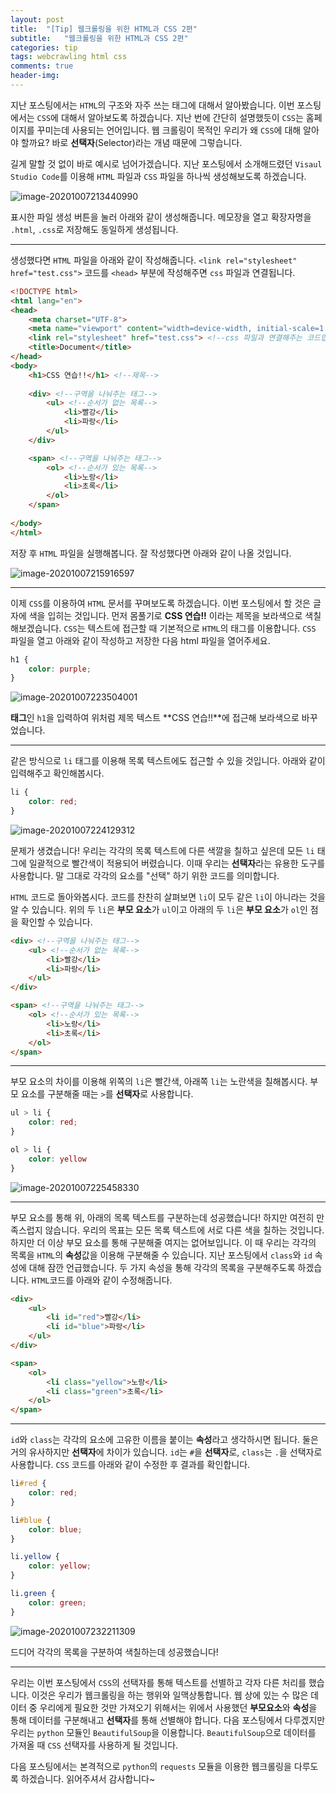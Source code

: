 ```yaml
---
layout: post
title:  "[Tip] 웹크롤링을 위한 HTML과 CSS 2편"
subtitle:   "웹크롤링을 위한 HTML과 CSS 2편"
categories: tip
tags: webcrawling html css
comments: true
header-img:
---
```












지난 포스팅에서는 `HTML`의 구조와 자주 쓰는 태그에 대해서 알아봤습니다. 이번 포스팅에서는 `CSS`에 대해서 알아보도록 하겠습니다. 지난 번에 간단히 설명했듯이 `CSS`는 홈페이지를 꾸미는데 사용되는 언어입니다. 웹 크롤링이 목적인 우리가 왜 `CSS`에 대해 알아야 할까요? 바로 **선택자**(Selector)라는 개념 때문에 그렇습니다.

길게 말할 것 없이 바로 예시로 넘어가겠습니다. 지난 포스팅에서 소개해드렸던 `Visaul Studio Code`를 이용해 `HTML` 파일과 `CSS` 파일을 하나씩 생성해보도록 하겠습니다.



![image-20201007213440990](https://user-images.githubusercontent.com/47618340/95346529-eca2c780-08f6-11eb-947f-e3792c2510b7.png)

표시한 파일 생성 버튼을 눌러 아래와 같이 생성해줍니다. 메모장을 열고 확장자명을 `.html`, `.css`로 저장해도 동일하게 생성됩니다.

---

생성했다면 `HTML` 파일을 아래와 같이 작성해줍니다. `<link rel="stylesheet" href="test.css">` 코드를 `<head>` 부분에 작성해주면 `css` 파일과 연결됩니다. 

```html
<!DOCTYPE html>
<html lang="en">
<head>
    <meta charset="UTF-8">
    <meta name="viewport" content="width=device-width, initial-scale=1.0">
    <link rel="stylesheet" href="test.css"> <!--css 파일과 연결해주는 코드입니다.-->
    <title>Document</title>
</head>
<body>
	<h1>CSS 연습!!</h1> <!--제목-->
    
    <div> <!--구역을 나눠주는 태그-->
        <ul> <!--순서가 없는 목록-->
            <li>빨강</li>
            <li>파랑</li>
        </ul>
    </div>

    <span> <!--구역을 나눠주는 태그-->
        <ol> <!--순서가 있는 목록-->
            <li>노랑</li>
            <li>초록</li>
        </ol>
    </span>
    
</body>
</html>
```

저장 후 `HTML` 파일을 실행해봅니다. 잘 작성했다면 아래와 같이 나올 것입니다.

![image-20201007215916597](https://user-images.githubusercontent.com/47618340/95346559-f5939900-08f6-11eb-9c7b-1408ab6fb54b.png)

---

이제 `CSS`를 이용하여 `HTML` 문서를 꾸며보도록 하겠습니다. 이번 포스팅에서 할 것은 글자에 색을 입히는 것입니다. 먼저 몸풀기로 **CSS 연습!!** 이라는 제목을 보라색으로 색칠해보겠습니다. `CSS`는 텍스트에 접근할 때 기본적으로 `HTML`의 태그를 이용합니다. `CSS` 파일을 열고 아래와 같이 작성하고 저장한 다음 html 파일을 열어주세요.

```css
h1 {
    color: purple;
}
```

![image-20201007223504001](https://user-images.githubusercontent.com/47618340/95346574-fa584d00-08f6-11eb-8f3d-869fe70e21d2.png)

**태그**인 `h1`을 입력하여 위처럼 제목 텍스트 **CSS 연습!!**에 접근해 보라색으로 바꾸었습니다. 

---

같은 방식으로 `li` 태그를 이용해 목록 텍스트에도 접근할 수 있을 것입니다. 아래와 같이 입력해주고 확인해봅시다.

```css
li {
    color: red;
}
```

![image-20201007224129312](https://user-images.githubusercontent.com/47618340/95346625-06dca580-08f7-11eb-982b-f780016d815f.png)

문제가 생겼습니다! 우리는 각각의 목록 텍스트에 다른 색깔을 칠하고 싶은데 모든 `li` 태그에 일괄적으로 빨간색이 적용되어 버렸습니다. 이때 우리는 **선택자**라는 유용한 도구를 사용합니다. 말 그대로 각각의 요소를 "선택" 하기 위한 코드를 의미합니다.

`HTML` 코드로 돌아와봅시다. 코드를 찬찬히 살펴보면 `li`이 모두 같은 `li`이 아니라는 것을 알 수 있습니다. 위의 두 `li`은 **부모 요소**가 `ul`이고 아래의 두 `li`은 **부모 요소**가 `ol`인 점을 확인할 수 있습니다.

```html
<div> <!--구역을 나눠주는 태그-->
    <ul> <!--순서가 없는 목록-->
        <li>빨강</li>
        <li>파랑</li>
    </ul>
</div>

<span> <!--구역을 나눠주는 태그-->
    <ol> <!--순서가 있는 목록-->
        <li>노랑</li>
        <li>초록</li>
    </ol>
</span>
```

---

부모 요소의 차이를 이용해 위쪽의 `li`은 빨간색, 아래쪽 `li`는 노란색을 칠해봅시다. 부모 요소를 구분해줄 때는 `>`를 **선택자**로 사용합니다.

```css
ul > li {
    color: red;
}

ol > li {
    color: yellow
}
```

![image-20201007225458330](https://user-images.githubusercontent.com/47618340/95346649-0b08c300-08f7-11eb-9eb6-7fbbeb673abd.png)

---

부모 요소를 통해 위, 아래의 목록 텍스트를 구분하는데 성공했습니다! 하지만 여전히 만족스럽지 않습니다. 우리의 목표는 모든 목록 텍스트에 서로 다른 색을 칠하는 것입니다. 하지만 더 이상 부모 요소를 통해 구분해줄 여지는 없어보입니다. 이 때 우리는 각각의 목록을 `HTML`의 **속성**값을 이용해 구분해줄 수 있습니다. 지난 포스팅에서 `class`와 `id` 속성에 대해 잠깐 언급했습니다. 두 가지 속성을 통해 각각의 목록을 구분해주도록 하겠습니다. `HTML`코드를 아래와 같이 수정해줍니다.

```html
<div>
    <ul>
        <li id="red">빨강</li>
        <li id="blue">파랑</li>
    </ul>
</div>

<span>
    <ol> 
        <li class="yellow">노랑</li>
        <li class="green">초록</li>
    </ol>
</span>
```

---

`id`와 `class`는 각각의 요소에 고유한 이름을 붙이는 **속성**라고 생각하시면 됩니다. 둘은 거의 유사하지만 **선택자**에 차이가 있습니다. `id`는  `#`을 **선택자**로, `class`는 `.`을 선택자로 사용합니다. `CSS` 코드를 아래와 같이 수정한 후 결과를 확인합니다.

```css
li#red {
    color: red;
}

li#blue {
    color: blue;
}

li.yellow {
    color: yellow;
}

li.green {
    color: green;
}
```

![image-20201007232211309](https://user-images.githubusercontent.com/47618340/95346665-0fcd7700-08f7-11eb-9e44-a14f33b55b2b.png)

드디어 각각의 목록을 구분하여 색칠하는데 성공했습니다!

---

우리는 이번 포스팅에서 `CSS`의 선택자를 통해 텍스트를 선별하고 각자 다른 처리를 했습니다. 이것은 우리가 웹크롤링을 하는 행위와 일맥상통합니다. 웹 상에 있는 수 많은 데이터 중 우리에게 필요한 것만 가져오기 위해서는 위에서 사용했던 **부모요소**와 **속성**을 통해 데이터를 구분해내고 **선택자**를 통해 선별해야 합니다. 다음 포스팅에서 다루겠지만 우리는 `python` 모듈인 `BeautifulSoup`을 이용합니다. `BeautifulSoup`으로 데이터를 가져올 때 `CSS` 선택자를 사용하게 될 것입니다.

다음 포스팅에서는 본격적으로 `python`의 `requests` 모듈을 이용한 웹크롤링을 다루도록 하겠습니다. 읽어주셔서 감사합니다~